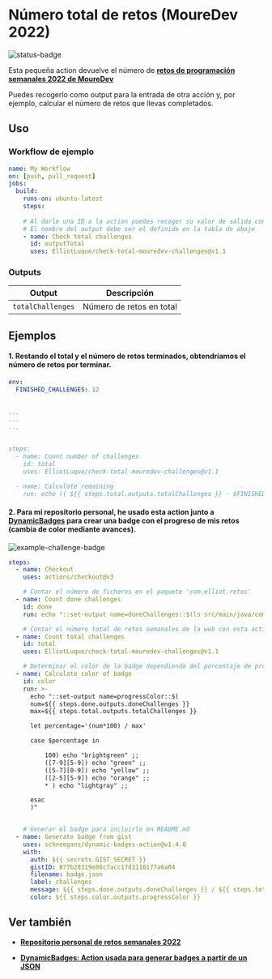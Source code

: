# Número total de retos (MoureDev 2022)

![status-badge]

Esta pequeña action devuelve el número de **[retos de programación semanales 2022 de MoureDev](https://retosdeprogramacion.com/semanales2022)**

Puedes recogerlo como output para la entrada de otra acción y, por ejemplo, calcular el número de retos que llevas completados.

## Uso

### Workflow de ejemplo

```yaml
name: My Workflow
on: [push, pull_request]
jobs:
  build:
    runs-on: ubuntu-latest
    steps:
    
    # Al darle una ID a la action puedes recoger su valor de salida con ${{ steps.ID_PASO.outputs.NOMBRE_OUTPUT }}
    # El nombre del output debe ser el definido en la tabla de abajo
    - name: Check total challenges
      id: outputTotal
      uses: ElliotLuque/check-total-mouredev-challenges@v1.1
```

### Outputs

| Output                                             | Descripción                                        |
|------------------------------------------------------|-----------------------------------------------|
| `totalChallenges`  | Número de retos en total    |

## Ejemplos

#### 1. Restando el total y el número de retos terminados, obtendríamos el número de retos por terminar.

```yaml
env:
  FINISHED_CHALLENGES: 12
  
  
...
...
...


steps:
  - name: Count number of challenges
    id: total
    uses: ElliotLuque/check-total-mouredev-challenges@v1.1

  - name: Calculate remaining
    run: echo (( ${{ steps.total.outputs.totalChallenges }} - $FINISHED_CHALLENGES)) 
```

#### 2. Para mi repositorio personal, he usado esta action junto a **[DynamicBadges](https://github.com/marketplace/actions/dynamic-badges)** para crear una badge con el progreso de mis retos (cambia de color mediante avances).

![example-challenge-badge]

```yaml
steps:
  - name: Checkout
    uses: actions/checkout@v3

    # Contar el número de ficheros en el paquete 'com.elliot.retos'
  - name: Count done challenges
    id: done
    run: echo "::set-output name=doneChallenges::$(ls src/main/java/com/elliot/retos | wc -l)"

    # Contar el número total de retos semanales de la web con esta action
  - name: Count total challenges
    id: total
    uses: ElliotLuque/check-total-mouredev-challenges@v1.1

    # Determinar el color de la badge dependiendo del porcentaje de progreso
  - name: Calculate color of badge
    id: color
    run: >- 
      echo "::set-output name=progressColor::$(
      num=${{ steps.done.outputs.doneChallenges }}
      max=${{ steps.total.outputs.totalChallenges }}

      let percentage='(num*100) / max'

      case $percentage in

          100) echo "brightgreen" ;;
          ([7-9][5-9]) echo "green" ;;
          ([5-7][0-9]) echo "yellow" ;;
          ([2-5][5-9]) echo "orange" ;;
          * ) echo "lightgray" ;;

      esac
      )"


    # Generar el badge para incluirlo en README.md
  - name: Generate badge from gist
    uses: schneegans/dynamic-badges-action@v1.4.0
    with:
      auth: ${{ secrets.GIST_SECRET }}
      gistID: 877b28319e86c7acc17d3116177a6a04
      filename: badge.json
      label: challenges
      message: ${{ steps.done.outputs.doneChallenges }} / ${{ steps.total.outputs.totalChallenges }}
      color: ${{ steps.color.outputs.progressColor }}
```

## Ver también

- **[Repositorio personal de retos semanales 2022](https://github.com/ElliotLuque/retos-java-2022)**

- **[DynamicBadges: Action usada para generar badges a partir de un JSON](https://github.com/marketplace/actions/dynamic-badges)**

[status-badge]: https://img.shields.io/github/workflow/status/ElliotLuque/check-total-mouredev-challenges/Integration%20Test?label=Integration%20Test
[example-challenge-badge]: https://img.shields.io/badge/challenges-15%2F35-yellow
